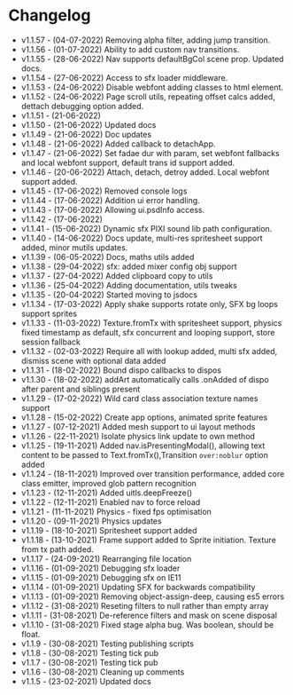 # Changelog

- v1.1.57 - (04-07-2022) Removing alpha filter, adding jump transition.
- v1.1.56 - (01-07-2022) Ability to add custom nav transitions.
- v1.1.55 - (28-06-2022) Nav supports defaultBgCol scene prop. Updated docs.
- v1.1.54 - (27-06-2022) Access to sfx loader middleware.
- v1.1.53 - (24-06-2022) Disable webfont adding classes to html element.
- v1.1.52 - (24-06-2022) Page scroll utils, repeating offset calcs added, dettach debugging option added.
- v1.1.51 - (21-06-2022)
- v1.1.50 - (21-06-2022) Updated docs
- v1.1.49 - (21-06-2022) Doc updates
- v1.1.48 - (21-06-2022) Added callback to detachApp.
- v1.1.47 - (21-06-2022) Set fadae dur with param, set webfont fallbacks and local webfont support, default trans id support added.
- v1.1.46 - (20-06-2022) Attach, detach, detroy added. Local webfont support added.
- v1.1.45 - (17-06-2022) Removed console logs
- v1.1.44 - (17-06-2022) Addition ui error handling.
- v1.1.43 - (17-06-2022) Allowing ui.psdInfo access.
- v1.1.42 - (17-06-2022)
- v1.1.41 - (15-06-2022) Dynamic sfx PIXI sound lib path configuration.
- v1.1.40 - (14-06-2022) Docs update, multi-res spritesheet support added, minor mutils updates.
- v1.1.39 - (06-05-2022) Docs, maths utils added
- v1.1.38 - (29-04-2022) sfx: added mixer config obj support
- v1.1.37 - (27-04-2022) Added clipboard copy to utils
- v1.1.36 - (25-04-2022) Adding documentation, utils tweaks
- v1.1.35 - (20-04-2022) Started moving to jsdocs
- v1.1.34 - (17-03-2022) Apply shake supports rotate only, SFX bg loops support sprites
- v1.1.33 - (11-03-2022) Texture.fromTx with spritesheet support, physics fixed timestamp as default, sfx concurrent and looping support, store session fallback
- v1.1.32 - (02-03-2022) Require all with lookup added, multi sfx added, dismiss scene with optional data added
- v1.1.31 - (18-02-2022) Bound dispo callbacks to dispos
- v1.1.30 - (18-02-2022) addArt automatically calls .onAdded of dispo after parent and siblings present
- v1.1.29 - (17-02-2022) Wild card class association texture names support
- v1.1.28 - (15-02-2022) Create app options, animated sprite features
- v1.1.27 - (07-12-2021) Added mesh support to ui layout methods
- v1.1.26 - (22-11-2021) Isolate physics link update to own method
- v1.1.25 - (19-11-2021) Added nav.isPresentingModal(), allowing text content to be passed to Text.fromTx(),Transition `over:noblur` option added
- v1.1.24 - (18-11-2021) Improved over transition performance, added core class emitter, improved glob pattern recognition
- v1.1.23 - (12-11-2021) Added uitls.deepFreeze()
- v1.1.22 - (12-11-2021) Enabled nav to force reload
- v1.1.21 - (11-11-2021) Physics - fixed fps optimisation
- v1.1.20 - (09-11-2021) Physics updates
- v1.1.19 - (18-10-2021) Spritesheet support added
- v1.1.18 - (13-10-2021) Frame support added to Sprite initiation. Texture from tx path added.
- v1.1.17 - (24-09-2021) Rearranging file location
- v1.1.16 - (01-09-2021) Debugging sfx loader
- v1.1.15 - (01-09-2021) Debugging sfx on IE11
- v1.1.14 - (01-09-2021) Updating SFX for backwards compatibility
- v1.1.13 - (01-09-2021) Removing object-assign-deep, causing es5 errors
- v1.1.12 - (31-08-2021) Reseting filters to null rather than empty array
- v1.1.11 - (31-08-2021) De-reference filters and mask on scene disposal
- v1.1.10 - (31-08-2021) Fixed stage alpha bug. Was boolean, should be float.
- v1.1.9 - (30-08-2021) Testing publishing scripts
- v1.1.8 - (30-08-2021) Testing tick pub
- v1.1.7 - (30-08-2021) Testing tick pub
- v1.1.6 - (30-08-2021) Cleaning up comments
- v1.1.5 - (23-02-2021) Updated docs

